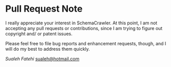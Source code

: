 # Pull Request Note

I really appreciate your interest in SchemaCrawler. At this point, I am not accepting any pull requests or contributions, since I am trying to figure out copyright and/ or patent issues.

Please feel free to file bug reports and enhancement requests, though, and I will do my best to address them quickly.

*Sualeh Fatehi* <sualeh@hotmail.com>
